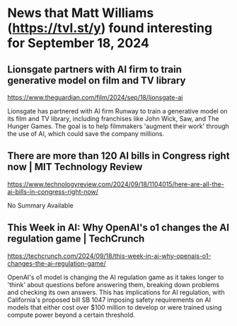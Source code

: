 # News that Matt Williams (https://tvl.st/y) found interesting for September 18, 2024

## Lionsgate partners with AI firm to train generative model on film and TV library
<a href="https://www.theguardian.com/film/2024/sep/18/lionsgate-ai" target="_blank">https://www.theguardian.com/film/2024/sep/18/lionsgate-ai</a>

Lionsgate has partnered with AI firm Runway to train a generative model on its film and TV library, including franchises like John Wick, Saw, and The Hunger Games. The goal is to help filmmakers 'augment their work' through the use of AI, which could save the company millions.

## There are more than 120 AI bills in Congress right now | MIT Technology Review
<a href="https://www.technologyreview.com/2024/09/18/1104015/here-are-all-the-ai-bills-in-congress-right-now/" target="_blank">https://www.technologyreview.com/2024/09/18/1104015/here-are-all-the-ai-bills-in-congress-right-now/</a>

No Summary Available

## This Week in AI: Why OpenAI's o1 changes the AI regulation game | TechCrunch
<a href="https://techcrunch.com/2024/09/18/this-week-in-ai-why-openais-o1-changes-the-ai-regulation-game/" target="_blank">https://techcrunch.com/2024/09/18/this-week-in-ai-why-openais-o1-changes-the-ai-regulation-game/</a>

OpenAI's o1 model is changing the AI regulation game as it takes longer to 'think' about questions before answering them, breaking down problems and checking its own answers. This has implications for AI regulation, with California's proposed bill SB 1047 imposing safety requirements on AI models that either cost over $100 million to develop or were trained using compute power beyond a certain threshold.

